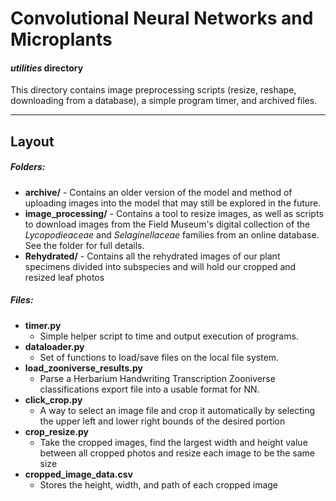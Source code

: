 # Convolutional Neural Networks and Microplants
#### _utilities_ directory

This directory contains image preprocessing scripts (resize, reshape, downloading from a database), a simple program timer, and archived files.

---


## Layout

##### Folders:
- **archive/** - Contains an older version of the model and method of uploading images into the model that may still be explored in the future.
- **image_processing/** - Contains a tool to resize images, as well as scripts to download images from the Field Museum's digital collection of the *Lycopodieaceae* and *Selaginellaceae* families from an online database.  See the folder for full details.
- **Rehydrated/** - Contains all the rehydrated images of our plant specimens divided into subspecies and will hold our cropped and resized leaf photos 

##### Files:
- **timer.py**
  - Simple helper script to time and output execution of programs.
- **dataloader.py**
  - Set of functions to load/save files on the local file system.
- **load_zooniverse_results.py**
  - Parse a Herbarium Handwriting Transcription Zooniverse classifications export file 
    into a usable format for NN.
- **click_crop.py**
  - A way to select an image file and crop it automatically by selecting the upper left and lower right bounds of the desired portion
- **crop_resize.py**
  - Take the cropped images, find the largest width and height value between all cropped photos and resize each image to be the same size
- **cropped_image_data.csv**
  - Stores the height, width, and path of each cropped image